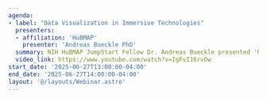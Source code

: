 ```yaml
---
agenda:
- label: "Data Visualization in Immersive Technologies"
  presenters:
  - affiliation: 'HuBMAP'
    presenter: 'Andreas Bueckle PhD'
  summary: NIH HuBMAP JumpStart Fellow Dr. Andreas Bueckle presented 'Multiscale Virtual Reality Exploration of the 3D Human Reference Atlas Provides Novel Insights into Health, Aging, and Disease.'
  video_link: https://www.youtube.com/watch?v=IgFvI16rvOw
start_date: '2025-06-27T13:00:00-04:00'
end_date: '2025-06-27T14:00:00-04:00'
layout: '@/layouts/Webinar.astro'
---
```

